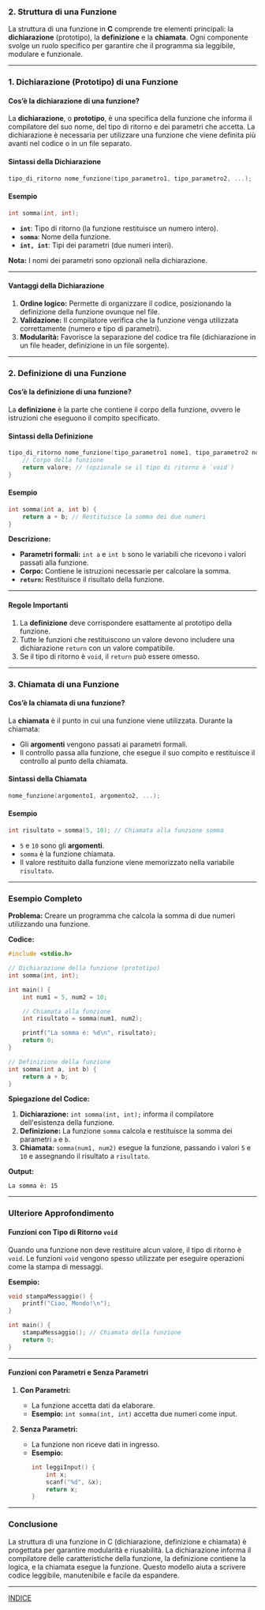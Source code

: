 ### **2. Struttura di una Funzione**

La struttura di una funzione in **C** comprende tre elementi principali: la **dichiarazione** (prototipo), la **definizione** e la **chiamata**. Ogni componente svolge un ruolo specifico per garantire che il programma sia leggibile, modulare e funzionale.

---

### **1. Dichiarazione (Prototipo) di una Funzione**

#### **Cos’è la dichiarazione di una funzione?**
La **dichiarazione**, o **prototipo**, è una specifica della funzione che informa il compilatore del suo nome, del tipo di ritorno e dei parametri che accetta. La dichiarazione è necessaria per utilizzare una funzione che viene definita più avanti nel codice o in un file separato.

#### **Sintassi della Dichiarazione**
```c
tipo_di_ritorno nome_funzione(tipo_parametro1, tipo_parametro2, ...);
```

#### **Esempio**
```c
int somma(int, int);
```
- **`int`**: Tipo di ritorno (la funzione restituisce un numero intero).
- **`somma`**: Nome della funzione.
- **`int, int`**: Tipi dei parametri (due numeri interi).

**Nota:** I nomi dei parametri sono opzionali nella dichiarazione.

---

#### **Vantaggi della Dichiarazione**
1. **Ordine logico:** Permette di organizzare il codice, posizionando la definizione della funzione ovunque nel file.
2. **Validazione:** Il compilatore verifica che la funzione venga utilizzata correttamente (numero e tipo di parametri).
3. **Modularità:** Favorisce la separazione del codice tra file (dichiarazione in un file header, definizione in un file sorgente).

---

### **2. Definizione di una Funzione**

#### **Cos’è la definizione di una funzione?**
La **definizione** è la parte che contiene il corpo della funzione, ovvero le istruzioni che eseguono il compito specificato.

#### **Sintassi della Definizione**
```c
tipo_di_ritorno nome_funzione(tipo_parametro1 nome1, tipo_parametro2 nome2, ...) {
    // Corpo della funzione
    return valore; // (opzionale se il tipo di ritorno è `void`)
}
```

#### **Esempio**
```c
int somma(int a, int b) {
    return a + b; // Restituisce la somma dei due numeri
}
```

**Descrizione:**
- **Parametri formali:** `int a` e `int b` sono le variabili che ricevono i valori passati alla funzione.
- **Corpo:** Contiene le istruzioni necessarie per calcolare la somma.
- **`return`:** Restituisce il risultato della funzione.

---

#### **Regole Importanti**
1. La **definizione** deve corrispondere esattamente al prototipo della funzione.
2. Tutte le funzioni che restituiscono un valore devono includere una dichiarazione `return` con un valore compatibile.
3. Se il tipo di ritorno è `void`, il `return` può essere omesso.

---

### **3. Chiamata di una Funzione**

#### **Cos’è la chiamata di una funzione?**
La **chiamata** è il punto in cui una funzione viene utilizzata. Durante la chiamata:
- Gli **argomenti** vengono passati ai parametri formali.
- Il controllo passa alla funzione, che esegue il suo compito e restituisce il controllo al punto della chiamata.

#### **Sintassi della Chiamata**
```c
nome_funzione(argomento1, argomento2, ...);
```

#### **Esempio**
```c
int risultato = somma(5, 10); // Chiamata alla funzione somma
```
- `5` e `10` sono gli **argomenti**.
- `somma` è la funzione chiamata.
- Il valore restituito dalla funzione viene memorizzato nella variabile `risultato`.

---

### **Esempio Completo**

**Problema:** Creare un programma che calcola la somma di due numeri utilizzando una funzione.

**Codice:**
```c
#include <stdio.h>

// Dichiarazione della funzione (prototipo)
int somma(int, int);

int main() {
    int num1 = 5, num2 = 10;

    // Chiamata alla funzione
    int risultato = somma(num1, num2);

    printf("La somma è: %d\n", risultato);
    return 0;
}

// Definizione della funzione
int somma(int a, int b) {
    return a + b;
}
```

**Spiegazione del Codice:**
1. **Dichiarazione:** `int somma(int, int);` informa il compilatore dell'esistenza della funzione.
2. **Definizione:** La funzione `somma` calcola e restituisce la somma dei parametri `a` e `b`.
3. **Chiamata:** `somma(num1, num2)` esegue la funzione, passando i valori `5` e `10` e assegnando il risultato a `risultato`.

**Output:**
```
La somma è: 15
```

---

### **Ulteriore Approfondimento**

#### **Funzioni con Tipo di Ritorno `void`**
Quando una funzione non deve restituire alcun valore, il tipo di ritorno è `void`. Le funzioni `void` vengono spesso utilizzate per eseguire operazioni come la stampa di messaggi.

**Esempio:**
```c
void stampaMessaggio() {
    printf("Ciao, Mondo!\n");
}

int main() {
    stampaMessaggio(); // Chiamata della funzione
    return 0;
}
```

---

#### **Funzioni con Parametri e Senza Parametri**
1. **Con Parametri:**
   - La funzione accetta dati da elaborare.
   - **Esempio:** `int somma(int, int)` accetta due numeri come input.

2. **Senza Parametri:**
   - La funzione non riceve dati in ingresso.
   - **Esempio:**
     ```c
     int leggiInput() {
         int x;
         scanf("%d", &x);
         return x;
     }
     ```

---

### **Conclusione**

La struttura di una funzione in C (dichiarazione, definizione e chiamata) è progettata per garantire modularità e riusabilità. La dichiarazione informa il compilatore delle caratteristiche della funzione, la definizione contiene la logica, e la chiamata esegue la funzione. Questo modello aiuta a scrivere codice leggibile, manutenibile e facile da espandere.

---
[INDICE](README.md)